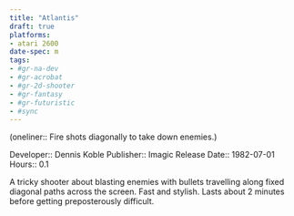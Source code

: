 ```yaml
---
title: "Atlantis"
draft: true
platforms:
- atari 2600
date-spec: m
tags:
- #gr-na-dev 
- #gr-acrobat 
- #gr-2d-shooter 
- #gr-fantasy 
- #gr-futuristic 
- #sync
---
```


(oneliner:: Fire shots diagonally to take down enemies.)

Developer:: Dennis Koble
Publisher:: Imagic
Release Date:: 1982-07-01
Hours:: 0.1

A tricky shooter about blasting enemies with bullets travelling along fixed diagonal paths across the screen. Fast and stylish. Lasts about 2 minutes before getting preposterously difficult.